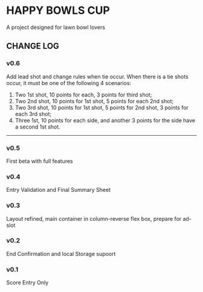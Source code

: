 # HAPPY BOWLS CUP
A project designed for lawn bowl lovers

## CHANGE LOG

### v0.6
Add lead shot and change rules when tie occur.
When there is a tie shots occur, it must be one of the following 4 scenarios:
1. Two 1st shot, 10 points for each, 3 points for third shot;
2. Two 2nd shot, 10 points for 1st shot, 5 points for each 2nd shot;
3. Two 3rd shot, 10 points for 1st shot, 5 points for 2nd shot, 3 points for each 3rd shot;
4. Three 1st, 10 points for each side, and another 3 points for the side have a second 1st shot.
---
### v0.5
First beta with full features

###
### v0.4
Entry Validation and Final Summary Sheet  


### v0.3
Layout refined, main container in column-reverse flex box, prepare for ad-slot    


### v0.2
End Confirmation and local Storage supoort 


### v0.1
Score Entry Only                                                         
